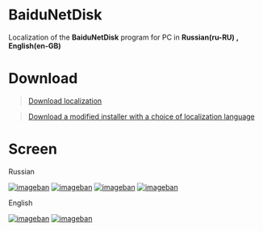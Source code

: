 ﻿# BaiduNetDisk

Localization of the **BaiduNetDisk** program for PC in **Russian(ru-RU) ,
English(en-GB)**
# Download 
> [Download localization](https://github.com/zloisupport/BaiduNetDiskTranslation/releases)

> [Download a modified installer with a choice of localization language](https://drive.google.com/drive/folders/1bzDB5z8eOCnVITvIvLw8_0fuZdKNJ0UC)
# Screen

Russian

[![imageban](https://i1.imageban.ru/thumbs/2020.04.24/8756e74ad00cc055e57dfa5c050b250f.png)](https://imageban.ru/show/2020/04/24/8756e74ad00cc055e57dfa5c050b250f/png) [![imageban](https://i4.imageban.ru/thumbs/2020.04.24/4bd543d0edc176de9f3d55f5f7e6eb82.png)](https://imageban.ru/show/2020/04/24/4bd543d0edc176de9f3d55f5f7e6eb82/png)     [![imageban](https://i6.imageban.ru/thumbs/2020.04.24/c39a677bb093b28847b6c9ec9d581bf7.png)](https://imageban.ru/show/2020/04/24/c39a677bb093b28847b6c9ec9d581bf7/png)
[![imageban](https://i6.imageban.ru/thumbs/2020.04.24/ad80cf3ce149768d35b04844a5218a25.png)](https://imageban.ru/show/2020/04/24/ad80cf3ce149768d35b04844a5218a25/png)

English

[![imageban](https://i3.imageban.ru/thumbs/2020.05.01/9160db812e43d0415ec722a5b99da812.png)](https://imageban.ru/show/2020/05/01/9160db812e43d0415ec722a5b99da812/png) [![imageban](https://i5.imageban.ru/thumbs/2020.05.01/a709622e66ebfe0b63436be3f0ea251b.png)](https://imageban.ru/show/2020/05/01/a709622e66ebfe0b63436be3f0ea251b/png)

